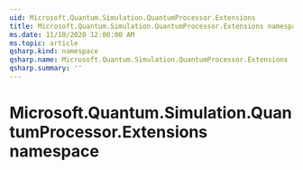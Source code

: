 ```yaml
---
uid: Microsoft.Quantum.Simulation.QuantumProcessor.Extensions
title: Microsoft.Quantum.Simulation.QuantumProcessor.Extensions namespace
ms.date: 11/10/2020 12:00:00 AM
ms.topic: article
qsharp.kind: namespace
qsharp.name: Microsoft.Quantum.Simulation.QuantumProcessor.Extensions
qsharp.summary: ''
---
```


# Microsoft.Quantum.Simulation.QuantumProcessor.Extensions namespace



